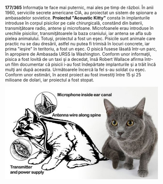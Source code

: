 **177/365** Informaţia te face mai puternic, mai ales pe timp de război. În anii 1960, serviciile secrete americane CIA, au proiectat un sistem de spionare a ambasadelor sovietice. **Proiectul "Acoustic Kitty"** consta în implanturile introduse în corpul pisicilor pe cale chirurgicală, constând din baterii, transmiţătoare radio, antene şi microfoane. Microfoanele erau introduse în urechile pisicilor, transmiţătoarele la baza craniului, iar antena se afla sub pielea animalului. Totuşi, proiectul a fost un eşec. Pisicile sunt animale care practic nu se dau dresării, astfel nu putea fi trimisă în locuri concrete, iar prima "ieşire" în teritoriu, a fost un eşec. O pisică fusese lăsată într-un parc, în apropiere de Ambasada URSS la Washington. Conform unor informaţii, pisica a fost lovită de un taxi şi a decedat, însă Robert Wallace afirma într-un film documentar că pisicii i-au fost îndepărtate implanturile şi a trăit încă mulţi ani după aceasta. Următoarele încercă la fel s-au soldat cu eşec.
Conform unor estimări, în acest proiect au fost investiţi între 15 şi 25 milioane de dolari, iar proiectul a fost stopat.

![Proiectul "Acoustic Kitty"](image-1.jpg)
